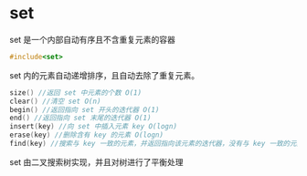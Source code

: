 # **set**

set 是一个内部自动有序且不含重复元素的容器

```c++
#include<set>
```

set 内的元素自动递增排序，且自动去除了重复元素。

```c++
size() //返回 set 中元素的个数 O(1)
clear() //清空 set O(n)
begin() //返回指向 set 开头的迭代器 O(1)
end() //返回指向 set 末尾的迭代器	O(1)
insert(key) //向 set 中插入元素 key O(logn)
erase(key) //删除含有 key 的元素 O(logn)
find(key) //搜索与 key 一致的元素，并返回指向该元素的迭代器，没有与 key 一致的元素则返回末尾 end() O(logn)
```

set 由二叉搜索树实现，并且对树进行了平衡处理

